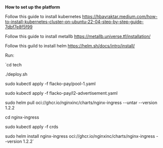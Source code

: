 **How to set up the platform**

Follow this guide to install kubernetes https://hbayraktar.medium.com/how-to-install-kubernetes-cluster-on-ubuntu-22-04-step-by-step-guide-7dbf7e8f5f99

Follow this guide to install metallb https://metallb.universe.tf/installation/

Follow this guild to install helm https://helm.sh/docs/intro/install/

Run:

`cd tech

./deploy.sh

sudo kubectl apply -f flacko-pay/pool-1.yaml

sudo kubectl apply -f flacko-pay/l2-advertisement.yaml

sudo helm pull oci://ghcr.io/nginxinc/charts/nginx-ingress --untar --version 1.2.2

cd nginx-ingress

sudo kubectl apply -f crds

sudo helm install nginx-ingress oci://ghcr.io/nginxinc/charts/nginx-ingress --version 1.2.2`

